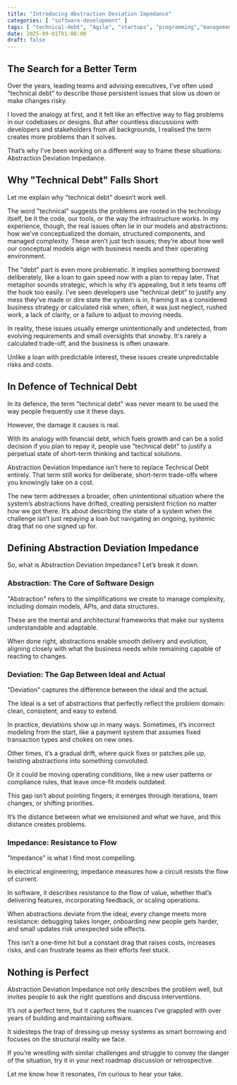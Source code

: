 ```yaml
---
title: "Introducing Abstraction Deviation Impedance"
categories: [ "software-development" ]
tags: [ "technical-debt", "Agile", "startups", "programming","management" ]
date: 2025-09-01T01:00:00
draft: false
---
```



## The Search for a Better Term

Over the years, leading teams and advising executives, I've often used "technical debt" to describe those persistent issues that slow us down or make changes risky.

I loved the analogy at first, and it felt like an effective way to flag problems in our codebases or designs. But after countless discussions with developers and stakeholders from all backgrounds, I realised the term creates more problems than it solves.

That’s why I’ve been working on a different way to frame these situations: Abstraction Deviation Impedance.

## Why "Technical Debt" Falls Short

Let me explain why "technical debt" doesn’t work well.

The word "technical" suggests the problems are rooted in the technology itself, be it the code, our tools, or the way the infrastructure works. In my experience, though, the real issues often lie in our models and abstractions: how we’ve conceptualized the domain, structured components, and managed complexity. These aren’t just tech issues; they’re about how well our conceptual models align with business needs and their operating environment.

The "debt" part is even more problematic. It implies something borrowed deliberately, like a loan to gain speed now with a plan to repay later. That metaphor sounds strategic, which is why it’s appealing, but it lets teams off the hook too easily. I’ve seen developers use "technical debt" to justify any mess they’ve made or dire state the system is in, framing it as a considered business strategy or calculated risk when, often, it was just neglect, rushed work, a lack of clarity, or a failure to adjust to moving needs. 

In reality, these issues usually emerge unintentionally and undetected, from evolving requirements and small oversights that snowby. It's rarely a calculated trade-off, and the business is often unaware.

Unlike a loan with predictable interest, these issues create unpredictable risks and costs.

## In Defence of Technical Debt

In its defence, the term "technical debt" was never meant to be used the way people frequently use it these days. 

However, the damage it causes is real. 

With its analogy with financial debt, which fuels growth and can be a solid decision if you plan to repay it, people use "technical debt" to justify a perpetual state of short-term thinking and tactical solutions.

Abstraction Deviation Impedance isn’t here to replace Technical Debt entirely. That term still works for deliberate, short-term trade-offs where you knowingly take on a cost.

The new term addresses a broader, often unintentional situation where the system’s abstractions have drifted, creating persistent friction no matter how we got there. It’s about describing the state of a system when the challenge isn’t just repaying a loan but navigating an ongoing, systemic drag that no one signed up for.

## Defining Abstraction Deviation Impedance

So, what is Abstraction Deviation Impedance? Let’s break it down.

### Abstraction: The Core of Software Design

"Abstraction" refers to the simplifications we create to manage complexity, including domain models, APIs, and data structures.

These are the mental and architectural frameworks that make our systems understandable and adaptable.

When done right, abstractions enable smooth delivery and evolution, aligning closely with what the business needs while remaining capable of reacting to changes.

### Deviation: The Gap Between Ideal and Actual

"Deviation" captures the difference between the ideal and the actual.

The ideal is a set of abstractions that perfectly reflect the problem domain: clean, consistent, and easy to extend.

In practice, deviations show up in many ways. Sometimes, it’s incorrect modeling from the start, like a payment system that assumes fixed transaction types and chokes on new ones.

Other times, it’s a gradual drift, where quick fixes or patches pile up, twisting abstractions into something convoluted.

Or it could be moving operating conditions, like a new user patterns or compliance rules, that leave once-fit models outdated.

This gap isn’t about pointing fingers; it emerges through iterations, team changes, or shifting priorities.

It’s the distance between what we envisioned and what we have, and this distance creates problems.

### Impedance: Resistance to Flow

"Impedance" is what I find most compelling.

In electrical engineering, impedance measures how a circuit resists the flow of current.

In software, it describes resistance to the flow of value, whether that’s delivering features, incorporating feedback, or scaling operations.

When abstractions deviate from the ideal, every change meets more resistance: debugging takes longer, onboarding new people gets harder, and small updates risk unexpected side effects.

This isn’t a one-time hit but a constant drag that raises costs, increases risks, and can frustrate teams as their efforts feel stuck.

## Nothing is Perfect

Abstraction Deviation Impedance not only describes the problem well, but invites people to ask the right questions and discuss interventions.

It’s not a perfect term, but it captures the nuances I’ve grappled with over years of building and maintaining software.

It sidesteps the trap of dressing up messy systems as smart borrowing and focuses on the structural reality we face.

If you’re wrestling with similar challenges and struggle to convey the danger of the situation, try it in your next roadmap discussion or retrospective.

Let me know how it resonates, I’m curious to hear your take.

